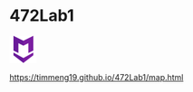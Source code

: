 # 472Lab1

![alt text][logo]

[logo]: https://github.com/adam-p/markdown-here/raw/master/src/common/images/icon48.png "Logo Title Text 2"



https://timmeng19.github.io/472Lab1/map.html
